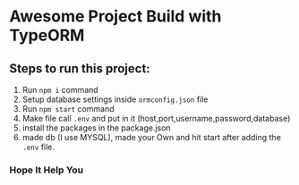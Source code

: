 # Awesome Project Build with TypeORM

## Steps to run this project:

1. Run `npm i` command
2. Setup database settings inside `ormconfig.json` file
3. Run `npm start` command
4. Make file call `.env` and put in it (host,port,username,password,database)
5. install the packages in the package.json
6. made db (I use MYSQL), made your Own and hit start after adding the `.env` file.

### Hope It Help You
